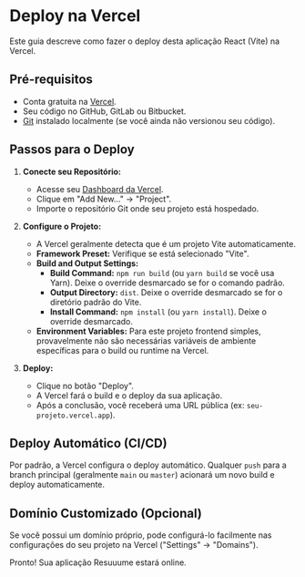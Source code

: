 # Deploy na Vercel

Este guia descreve como fazer o deploy desta aplicação React (Vite) na Vercel.

## Pré-requisitos

*   Conta gratuita na [Vercel](https://vercel.com/).
*   Seu código no GitHub, GitLab ou Bitbucket.
*   [Git](https://git-scm.com/) instalado localmente (se você ainda não versionou seu código).

## Passos para o Deploy

1.  **Conecte seu Repositório:**
    *   Acesse seu [Dashboard da Vercel](https://vercel.com/dashboard).
    *   Clique em "Add New..." -> "Project".
    *   Importe o repositório Git onde seu projeto está hospedado.

2.  **Configure o Projeto:**
    *   A Vercel geralmente detecta que é um projeto Vite automaticamente.
    *   **Framework Preset:** Verifique se está selecionado "Vite".
    *   **Build and Output Settings:**
        *   **Build Command:** `npm run build` (ou `yarn build` se você usa Yarn). Deixe o override desmarcado se for o comando padrão.
        *   **Output Directory:** `dist`. Deixe o override desmarcado se for o diretório padrão do Vite.
        *   **Install Command:** `npm install` (ou `yarn install`). Deixe o override desmarcado.
    *   **Environment Variables:** Para este projeto frontend simples, provavelmente não são necessárias variáveis de ambiente específicas para o build ou runtime na Vercel.

3.  **Deploy:**
    *   Clique no botão "Deploy".
    *   A Vercel fará o build e o deploy da sua aplicação.
    *   Após a conclusão, você receberá uma URL pública (ex: `seu-projeto.vercel.app`).

## Deploy Automático (CI/CD)

Por padrão, a Vercel configura o deploy automático. Qualquer `push` para a branch principal (geralmente `main` ou `master`) acionará um novo build e deploy automaticamente.

## Domínio Customizado (Opcional)

Se você possui um domínio próprio, pode configurá-lo facilmente nas configurações do seu projeto na Vercel ("Settings" -> "Domains").

Pronto! Sua aplicação Resuuume estará online. 